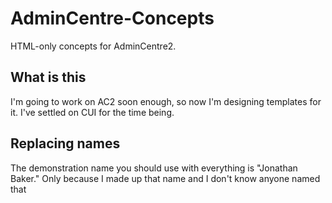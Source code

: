 # AdminCentre-Concepts
HTML-only concepts for AdminCentre2. 

## What is this
I'm going to work on AC2 soon enough, so now I'm designing templates for it. I've settled on CUI for the time being.

## Replacing names
The demonstration name you should use with everything is "Jonathan Baker." Only because I made up that name and I don't know anyone named that
